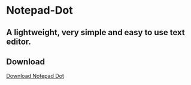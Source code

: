 # Notepad-Dot 
A lightweight, very simple and easy to use text editor.
--
Download
--
[Download Notepad Dot](https://github.com/ncyxie/Notepad-Dot/releases/)
